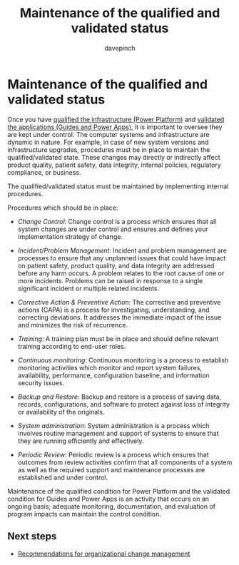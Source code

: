 ﻿---
title: Maintenance of the qualified and validated status
description: Learn about maintaining the infrastructure and apps that have been qualified and validated
ms.date: 03/14/2023
ms.topic: conceptual
author: davepinch
ms.author: davepinch
ms-reviewer: m-hartmann
ms.custom: bap-template
---

# Maintenance of the qualified and validated status

Once you have [qualified the infrastructure (Power Platform)](purpose-of-validation-and-traceability.md#platform-qualification) and [validated the applications (Guides and Power Apps)](purpose-of-validation-and-traceability.md#application-validations), it is important to oversee they are kept under control. The computer systems and infrastructure are dynamic in nature. For example, in case of new system versions and infrastructure upgrades, procedures must be in place to maintain the qualified/validated state. These changes may directly or indirectly affect product quality, patient safety, data integrity, internal policies, regulatory compliance, or business.

The qualified/validated status must be maintained by implementing internal procedures.

Procedures which should be in place:

- *Change Control*: Change control is a process which ensures that all system changes are under control and ensures and defines your implementation strategy of change.

- *Incident/Problem Management*: Incident and problem management are processes to ensure that any unplanned issues that could have impact on patient safety, product quality, and data integrity are addressed before any harm occurs. A problem relates to the root cause of one or more incidents. Problems can be raised in response to a single significant incident or multiple related incidents.

- *Corrective Action & Preventive Action*: The corrective and preventive actions (CAPA) is a process for investigating, understanding, and correcting deviations. It addresses the immediate impact of the issue and minimizes the risk of recurrence.

- *Training*: A training plan must be in place and should define relevant training according to end-user roles.

- *Continuous monitoring*: Continuous monitoring is a process to establish monitoring activities which monitor and report system failures, availability, performance, configuration baseline, and information security issues.

- *Backup and Restore*: Backup and restore is a process of saving data, records, configurations, and software to protect against loss of integrity or availability of the originals.

- *System administration*: System administration is a process which involves routine management and support of systems to ensure that they are running efficiently and effectively.

- *Periodic Review*: Periodic review is a process which ensures that outcomes from review activities confirm that all components of a system as well as the required support and maintenance processes are established and under control.

Maintenance of the qualified condition for Power Platform and the validated condition for Guides and Power Apps is an activity that occurs on an ongoing basis; adequate monitoring, documentation, and evaluation of program impacts can maintain the control condition.

## Next steps

- [Recommendations for organizational change management](recommendations-org-change-management.md)
